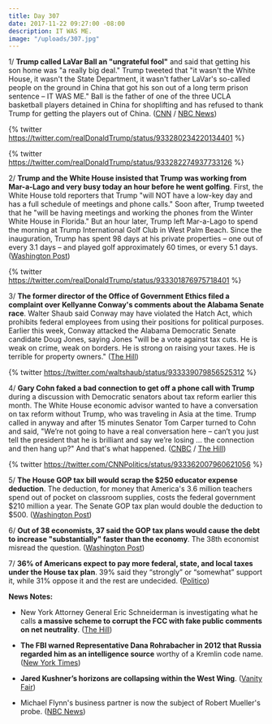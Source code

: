 ```yaml
---
title: Day 307
date: 2017-11-22 09:27:00 -08:00
description: IT WAS ME.
image: "/uploads/307.jpg"
---
```


1/ **Trump called LaVar Ball an "ungrateful fool"** and said that getting his son home was "a really big deal." Trump tweeted that "it wasn't the White House, it wasn't the State Department, it wasn't father LaVar's so-called people on the ground in China that got his son out of a long term prison sentence – IT WAS ME." Ball is the father of one of the three UCLA basketball players detained in China for shoplifting and has refused to thank Trump for getting the players out of China. ([CNN](https://www.cnn.com/2017/11/22/politics/trump-lavar-ball-tweets/index.html) / [NBC News](https://www.nbcnews.com/politics/donald-trump/president-trump-rips-lavar-ball-yet-again-blasting-him-fool-n823211))

{% twitter https://twitter.com/realDonaldTrump/status/933280234220134401 %}

{% twitter https://twitter.com/realDonaldTrump/status/933282274937733126 %}

2/ **Trump and the White House insisted that Trump was working from Mar-a-Lago and very busy today an hour before he went golfing**. First, the White House told reporters that Trump "will NOT have a low-key day and has a full schedule of meetings and phone calls." Soon after, Trump tweeted that he "will be having meetings and working the phones from the Winter White House in Florida." But an hour later, Trump left Mar-a-Lago to spend the morning at Trump International Golf Club in West Palm Beach. Since the inauguration, Trump has spent 98 days at his private properties – one out of every 3.1 days – and played golf approximately 60 times, or every 5.1 days. ([Washington Post](https://www.washingtonpost.com/news/politics/wp/2017/11/22/trumps-team-insists-he-has-a-full-schedule-an-hour-before-he-goes-golfing/))

{% twitter https://twitter.com/realDonaldTrump/status/933301876975718401 %}

3/ **The former director of the Office of Government Ethics filed a complaint over Kellyanne Conway's comments about the Alabama Senate race**. Walter Shaub said Conway may have violated the Hatch Act, which prohibits federal employees from using their positions for political purposes. Earlier this week, Conway attacked the Alabama Democratic Senate candidate Doug Jones, saying Jones "will be a vote against tax cuts. He is weak on crime, weak on borders. He is strong on raising your taxes. He is terrible for property owners."  ([The Hill](http://thehill.com/homenews/administration/361528-former-ethics-chief-files-complaint-after-conways-comments-on-alabama))

{% twitter https://twitter.com/waltshaub/status/933339079856525312 %}

4/ **Gary Cohn faked a bad connection to get off a phone call with Trump** during a discussion with Democratic senators about tax reform earlier this month. The White House economic advisor wanted to have a conversation on tax reform without Trump, who was traveling in Asia at the time. Trump called in anyway and after 15 minutes Senator Tom Carper turned to Cohn and said, "We’re not going to have a real conversation here – can’t you just tell the president that he is brilliant and say we’re losing ... the connection and then hang up?" And that's what happened. ([CNBC](https://www.cnbc.com/2017/11/22/tom-carper-says-gary-cohn-faked-bad-connection-to-get-off-trump-call.html) / [The Hill](http://thehill.com/homenews/house/361553-dem-senator-gary-cohn-faked-a-bad-connection-to-get-off-phone-call-with-trump))

{% twitter https://twitter.com/CNNPolitics/status/933362007960621056 %}

5/ **The House GOP tax bill would scrap the $250 educator expense deduction**. The deduction, for money that America's 3.6 million teachers spend out of pocket on classroom supplies, costs the federal government $210 million a year. The Senate GOP tax plan would double the deduction to $500. ([Washington Post](https://www.washingtonpost.com/news/wonk/wp/2017/11/22/house-republicans-have-a-little-known-plan-to-raise-taxes-on-teachers-by-2-billion/))

6/ **Out of 38 economists, 37 said the GOP tax plans would cause the debt to increase "substantially" faster than the economy**. The 38th economist misread the question. ([Washington Post](https://www.washingtonpost.com/news/wonk/wp/2017/11/22/37-of-38-economists-said-the-gop-tax-plans-would-grow-the-debt-the-38th-misread-the-question/))

7/ **36% of Americans expect to pay more federal, state, and local taxes under the House tax plan**. 39% said they “strongly” or “somewhat” support it, while 31% oppose it and the rest are undecided. ([Politico](https://www.politico.com/story/2017/11/22/poll-house-tax-plan-184169))

**News Notes:**

* New York Attorney General Eric Schneiderman is investigating what he calls **a massive scheme to corrupt the FCC with fake public comments on net neutrality**. ([The Hill](http://thehill.com/policy/technology/361509-ny-ag-probing-massive-scheme-to-influence-fcc-on-net-neutrality-with-fake))

* **The FBI warned Representative Dana Rohrabacher in 2012 that Russia regarded him as an intelligence source** worthy of a Kremlin code name. ([New York Times](https://www.nytimes.com/2017/11/21/us/politics/dana-rohrabacher-putin-trump-kremlin-under-fire.html?_r=0))

* **Jared Kushner’s horizons are collapsing within the West Wing**. ([Vanity Fair](https://www.vanityfair.com/news/2017/11/jared-kushner-horizons-are-collapsing-within-the-west-wing))

* Michael Flynn's business partner is now the subject of Robert Mueller's probe. ([NBC News](https://www.nbcnews.com/news/us-news/mike-flynn-business-partner-bijan-kian-now-subject-mueller-probe-n823366))
